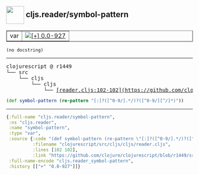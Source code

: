 ## <img width="48px" valign="middle" src="http://i.imgur.com/Hi20huC.png"> cljs.reader/symbol-pattern

 <table border="1">
<tr>
<td>var</td>
<td><a href="https://github.com/cljsinfo/api-refs/tree/0.0-927"><img valign="middle" alt="[+] 0.0-927" src="https://img.shields.io/badge/+-0.0--927-lightgrey.svg"></a> </td>
</tr>
</table>

 <samp>
</samp>

```
(no docstring)
```

---

 <pre>
clojurescript @ r1449
└── src
    └── cljs
        └── cljs
            └── <ins>[reader.cljs:102-102](https://github.com/clojure/clojurescript/blob/r1449/src/cljs/cljs/reader.cljs#L102-L102)</ins>
</pre>

```clj
(def symbol-pattern (re-pattern "[:]?([^0-9/].*/)?([^0-9/][^/]*)"))
```


---

```clj
{:full-name "cljs.reader/symbol-pattern",
 :ns "cljs.reader",
 :name "symbol-pattern",
 :type "var",
 :source {:code "(def symbol-pattern (re-pattern \"[:]?([^0-9/].*/)?([^0-9/][^/]*)\"))",
          :filename "clojurescript/src/cljs/cljs/reader.cljs",
          :lines [102 102],
          :link "https://github.com/clojure/clojurescript/blob/r1449/src/cljs/cljs/reader.cljs#L102-L102"},
 :full-name-encode "cljs.reader_symbol-pattern",
 :history [["+" "0.0-927"]]}

```
